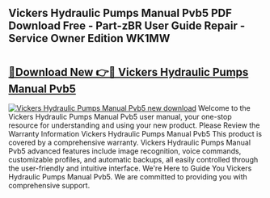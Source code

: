 ## Vickers Hydraulic Pumps Manual Pvb5 PDF Download Free - Part-zBR User Guide Repair - Service Owner Edition WK1MW

# <h2><a href="http://bc92720.oget.top/?id=Vickers+Hydraulic+Pumps+Manual+Pvb5">🔗Download New 👉🔴 Vickers Hydraulic Pumps Manual Pvb5</a></h2>

[![Vickers Hydraulic Pumps Manual Pvb5 new download](https://i.imgur.com/5g1atiW.png)](http://bc92720.oget.top/?id=Vickers+Hydraulic+Pumps+Manual+Pvb5)
Welcome to the Vickers Hydraulic Pumps Manual Pvb5 user manual, your one-stop resource for understanding and using your new product. Please Review the Warranty Information Vickers Hydraulic Pumps Manual Pvb5 This product is covered by a comprehensive warranty. Vickers Hydraulic Pumps Manual Pvb5 advanced features include image recognition, voice commands, customizable profiles, and automatic backups, all easily controlled through the user-friendly and intuitive interface. We're Here to Guide You Vickers Hydraulic Pumps Manual Pvb5. We are committed to providing you with comprehensive support.
